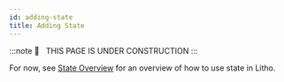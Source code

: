 ```yaml
---
id: adding-state
title: Adding State
---
```


:::note
🚧   THIS PAGE IS UNDER CONSTRUCTION
:::

For now, see [State Overview](mainconcepts/coordinate-state-actions/state-overview.md) for an overview of how to use state in Litho.

